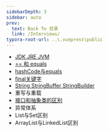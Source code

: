 ```yaml
---
sidebarDepth: 3
sidebar: auto
prev:
  text: Back To 目录
  link: /Interviews/
typora-root-url: ..\.vuepress\public
---
```




- [JDK  JRE JVM](https://q10viking.github.io/java/36%20JDK%20JRE%20JVM.html)
- [== 和 equals](https://q10viking.github.io/java/37%20==%20%E5%92%8C%20equals.html)
- [hashCode与equals](https://q10viking.github.io/java/38%20hashCode%E4%B8%8Eequals.html)
- [final关键字](https://q10viking.github.io/java/39%20final%E5%85%B3%E9%94%AE%E5%AD%97.html)
- [String StringBuffer StringBuilder](https://q10viking.github.io/java/40%20String%20StringBuffer%20StringBuilder.html)
- 重写与重载
- [接口和抽象类的区别](https://q10viking.github.io/java/29%20%E6%8A%BD%E8%B1%A1%E7%B1%BB%E4%B8%8E%E6%8E%A5%E5%8F%A3.html)
- 异常体系
- List与Set区别
- ArrayList与LinkedList区别

